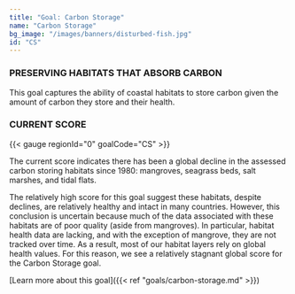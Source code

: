 ```yaml
---
title: "Goal: Carbon Storage"
name: "Carbon Storage"
bg_image: "/images/banners/disturbed-fish.jpg"
id: "CS"
---
```


### PRESERVING HABITATS THAT ABSORB CARBON

This goal captures the ability of coastal habitats to store carbon given the amount of carbon they store and their health.

### CURRENT SCORE

{{< gauge regionId="0" goalCode="CS" >}}

The current score indicates there has been a global decline in the assessed carbon storing habitats since 1980: mangroves, seagrass beds, salt marshes, and tidal flats. 

The relatively high score for this goal suggest these habitats, despite declines, are relatively healthy and intact in many countries. However, this conclusion is uncertain because much of the data associated with these habitats are of poor quality (aside from mangroves). In particular, habitat health data are lacking, and with the exception of mangrove, they are not tracked over time. As a result, most of our habitat layers rely on global health values. For this reason, we see a relatively stagnant global score for the Carbon Storage goal.



[Learn more about this goal]({{< ref "goals/carbon-storage.md" >}})